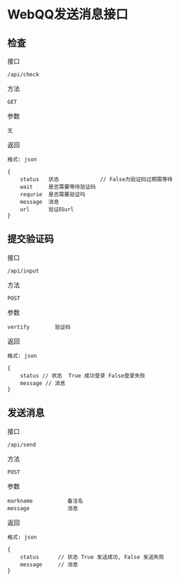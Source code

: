 # WebQQ发送消息接口

## 检查

接口

    /api/check

方法

    GET

参数

    无

返回

    格式: json

    {
        status   状态             // False为验证码过期需等待
        wait     是否需要等待验证码
        requrie  是否需要验证吗
        message  消息
        url      验证码url
    }


## 提交验证码

接口

    /api/input

方法

    POST

参数

    vertify        验证码

返回

    格式: json

    {
        status // 状态  True 成功登录 False登录失败
        message // 消息
    }



## 发送消息

接口

    /api/send

方法

    POST

参数

    markname           备注名
    message            消息

返回

    格式: json

    {
        status      // 状态 True 发送成功, False 发送失败
        message     // 消息
    }
